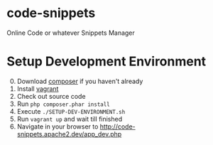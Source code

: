 # code-snippets
Online Code or whatever Snippets Manager

# Setup Development Environment

0. Download [composer](http://getcomposer.org) if you haven't already
0. Install [vagrant](https://www.vagrantup.com) 
0. Check out source code
0. Run `php composer.phar install`
0. Execute `./SETUP-DEV-ENVIRONMENT.sh`
0. Run `vagrant up` and wait till finished
0. Navigate in your browser to http://code-snippets.apache2.dev/app_dev.php
